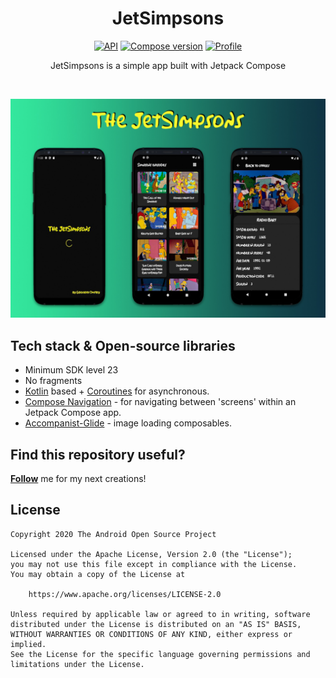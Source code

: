 <h1 align="center">JetSimpsons</h1>

<p align="center">
  <a href="https://android-arsenal.com/api?level=23"><img alt="API" src="https://img.shields.io/badge/API-23%2B-brightgreen.svg?style=flat"/></a>
  <a href="https://developer.android.com/jetpack/androidx/versions/all-channel"><img alt="Compose version" src="https://img.shields.io/badge/compose%20version-1.0.0--alpha12-red"/></a>
  <a href="https://github.com/an9ar"><img alt="Profile" src="https://an9ar.github.io/an9arGithubLogo.svg"/></a>
</p>

<p align="center">  
JetSimpsons is a simple app built with Jetpack Compose</p>
</br>

<p align="center">
<img src="/preview/screenshot.jpg"/>
</p>

## Tech stack & Open-source libraries
- Minimum SDK level 23
- No fragments
- [Kotlin](https://kotlinlang.org/) based + [Coroutines](https://github.com/Kotlin/kotlinx.coroutines) for asynchronous.
- [Compose Navigation](https://developer.android.com/jetpack/androidx/releases/navigation#navigation_compose_version_100_2) - for navigating between 'screens' within an Jetpack Compose app.
- [Accompanist-Glide](https://github.com/chrisbanes/accompanist/tree/main/glide) - image loading composables.

## Find this repository useful?
__[Follow](https://github.com/an9ar)__ me for my next creations!

## License

```
Copyright 2020 The Android Open Source Project

Licensed under the Apache License, Version 2.0 (the "License");
you may not use this file except in compliance with the License.
You may obtain a copy of the License at

    https://www.apache.org/licenses/LICENSE-2.0

Unless required by applicable law or agreed to in writing, software
distributed under the License is distributed on an "AS IS" BASIS,
WITHOUT WARRANTIES OR CONDITIONS OF ANY KIND, either express or implied.
See the License for the specific language governing permissions and
limitations under the License.
